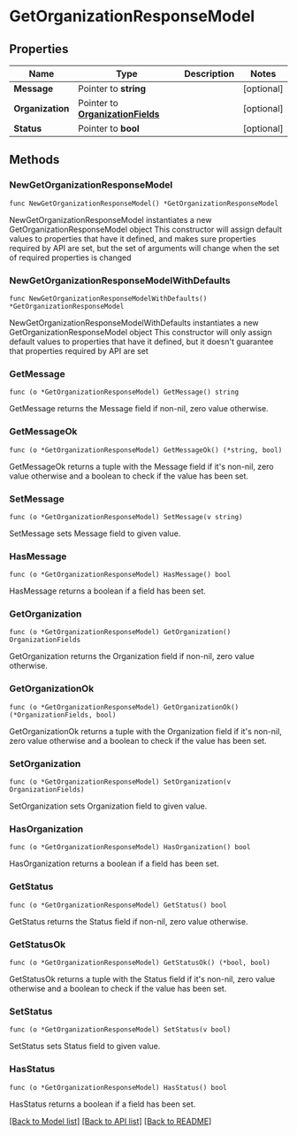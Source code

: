 # GetOrganizationResponseModel

## Properties

Name | Type | Description | Notes
------------ | ------------- | ------------- | -------------
**Message** | Pointer to **string** |  | [optional] 
**Organization** | Pointer to [**OrganizationFields**](OrganizationFields.md) |  | [optional] 
**Status** | Pointer to **bool** |  | [optional] 

## Methods

### NewGetOrganizationResponseModel

`func NewGetOrganizationResponseModel() *GetOrganizationResponseModel`

NewGetOrganizationResponseModel instantiates a new GetOrganizationResponseModel object
This constructor will assign default values to properties that have it defined,
and makes sure properties required by API are set, but the set of arguments
will change when the set of required properties is changed

### NewGetOrganizationResponseModelWithDefaults

`func NewGetOrganizationResponseModelWithDefaults() *GetOrganizationResponseModel`

NewGetOrganizationResponseModelWithDefaults instantiates a new GetOrganizationResponseModel object
This constructor will only assign default values to properties that have it defined,
but it doesn't guarantee that properties required by API are set

### GetMessage

`func (o *GetOrganizationResponseModel) GetMessage() string`

GetMessage returns the Message field if non-nil, zero value otherwise.

### GetMessageOk

`func (o *GetOrganizationResponseModel) GetMessageOk() (*string, bool)`

GetMessageOk returns a tuple with the Message field if it's non-nil, zero value otherwise
and a boolean to check if the value has been set.

### SetMessage

`func (o *GetOrganizationResponseModel) SetMessage(v string)`

SetMessage sets Message field to given value.

### HasMessage

`func (o *GetOrganizationResponseModel) HasMessage() bool`

HasMessage returns a boolean if a field has been set.

### GetOrganization

`func (o *GetOrganizationResponseModel) GetOrganization() OrganizationFields`

GetOrganization returns the Organization field if non-nil, zero value otherwise.

### GetOrganizationOk

`func (o *GetOrganizationResponseModel) GetOrganizationOk() (*OrganizationFields, bool)`

GetOrganizationOk returns a tuple with the Organization field if it's non-nil, zero value otherwise
and a boolean to check if the value has been set.

### SetOrganization

`func (o *GetOrganizationResponseModel) SetOrganization(v OrganizationFields)`

SetOrganization sets Organization field to given value.

### HasOrganization

`func (o *GetOrganizationResponseModel) HasOrganization() bool`

HasOrganization returns a boolean if a field has been set.

### GetStatus

`func (o *GetOrganizationResponseModel) GetStatus() bool`

GetStatus returns the Status field if non-nil, zero value otherwise.

### GetStatusOk

`func (o *GetOrganizationResponseModel) GetStatusOk() (*bool, bool)`

GetStatusOk returns a tuple with the Status field if it's non-nil, zero value otherwise
and a boolean to check if the value has been set.

### SetStatus

`func (o *GetOrganizationResponseModel) SetStatus(v bool)`

SetStatus sets Status field to given value.

### HasStatus

`func (o *GetOrganizationResponseModel) HasStatus() bool`

HasStatus returns a boolean if a field has been set.


[[Back to Model list]](../README.md#documentation-for-models) [[Back to API list]](../README.md#documentation-for-api-endpoints) [[Back to README]](../README.md)


